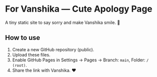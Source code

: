 # For Vanshika — Cute Apology Page

A tiny static site to say sorry and make Vanshika smile. 💌

## How to use
1. Create a new GitHub repository (public).
2. Upload these files.
3. Enable GitHub Pages in Settings → Pages → Branch: `main`, Folder: `/ (root)`.
4. Share the link with Vanshika. ❤️

